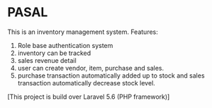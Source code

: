 # PASAL
This is an inventory management system.
Features:
1. Role base authentication system
2. inventory can be tracked 
3. sales revenue detail
4. user can create vendor, item, purchase and sales.
5. purchase transaction automatically added up to stock and sales transaction automatically decrease stock level.

[This project is build over Laravel 5.6 (PHP framework)]
